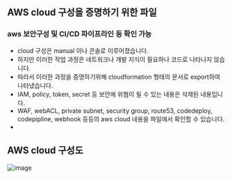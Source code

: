## AWS cloud 구성을 증명하기 위한 파일
### aws 보안구성 및 CI/CD 파이프라인 등 확인 가능

- cloud 구성은 manual 이나 콘솔로 이루어졌습니다.
- 하지만 이러한 작업 과정은 네트워크나 개발 지식이 필요하나 코드로 나타나지 않습니다.
- 따라서 이러한 과정을 증명하기위해 cloudformation 형태의 문서로 export하여 나타냈습니다.
- IAM, policy, token, secret 등 보안에 위협이 될 수 있는 내용은 삭제된 내용입니다.
- WAF, webACL, private subnet, security group, route53, codedeploy, codepipline, webhook 등등의 aws cloud  내용을 파일에서 확인할 수 있습니다.
- 
## AWS cloud 구성도

![image](https://user-images.githubusercontent.com/28801695/138003676-eeb6cd7f-0be3-4abf-ad89-45880bdd0078.png)
